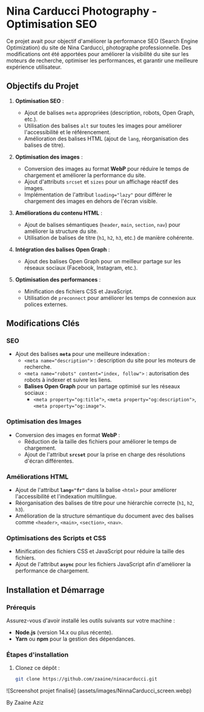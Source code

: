 # Nina Carducci Photography - Optimisation SEO

Ce projet avait pour objectif d'améliorer la performance SEO (Search Engine Optimization) du site de Nina Carducci, photographe professionnelle. Des modifications ont été apportées pour améliorer la visibilité du site sur les moteurs de recherche, optimiser les performances, et garantir une meilleure expérience utilisateur.

## Objectifs du Projet

1. **Optimisation SEO** :
   - Ajout de balises `meta` appropriées (description, robots, Open Graph, etc.).
   - Utilisation des balises `alt` sur toutes les images pour améliorer l'accessibilité et le référencement.
   - Amélioration des balises HTML (ajout de `lang`, réorganisation des balises de titre).
2. **Optimisation des images** :

   - Conversion des images au format **WebP** pour réduire le temps de chargement et améliorer la performance du site.
   - Ajout d'attributs `srcset` et `sizes` pour un affichage réactif des images.
   - Implémentation de l'attribut `loading="lazy"` pour différer le chargement des images en dehors de l'écran visible.

3. **Améliorations du contenu HTML** :
   - Ajout de balises sémantiques (`header`, `main`, `section`, `nav`) pour améliorer la structure du site.
   - Utilisation de balises de titre (`h1`, `h2`, `h3`, etc.) de manière cohérente.
4. **Intégration des balises Open Graph** :
   - Ajout des balises Open Graph pour un meilleur partage sur les réseaux sociaux (Facebook, Instagram, etc.).
5. **Optimisation des performances** :
   - Minification des fichiers CSS et JavaScript.
   - Utilisation de `preconnect` pour améliorer les temps de connexion aux polices externes.

## Modifications Clés

### SEO

- Ajout des balises **`meta`** pour une meilleure indexation :
  - `<meta name="description">` : description du site pour les moteurs de recherche.
  - `<meta name="robots" content="index, follow">` : autorisation des robots à indexer et suivre les liens.
  - **Balises Open Graph** pour un partage optimisé sur les réseaux sociaux :
    - `<meta property="og:title">`, `<meta property="og:description">`, `<meta property="og:image">`.

### Optimisation des Images

- Conversion des images en format **WebP** :
  - Réduction de la taille des fichiers pour améliorer le temps de chargement.
  - Ajout de l'attribut **`srcset`** pour la prise en charge des résolutions d'écran différentes.

### Améliorations HTML

- Ajout de l'attribut **`lang="fr"`** dans la balise `<html>` pour améliorer l'accessibilité et l'indexation multilingue.
- Réorganisation des balises de titre pour une hiérarchie correcte (`h1`, `h2`, `h3`).
- Amélioration de la structure sémantique du document avec des balises comme `<header>`, `<main>`, `<section>`, `<nav>`.

### Optimisations des Scripts et CSS

- Minification des fichiers CSS et JavaScript pour réduire la taille des fichiers.
- Ajout de l'attribut **`async`** pour les fichiers JavaScript afin d'améliorer la performance de chargement.

## Installation et Démarrage

### Prérequis

Assurez-vous d'avoir installé les outils suivants sur votre machine :

- **Node.js** (version 14.x ou plus récente).
- **Yarn** ou **npm** pour la gestion des dépendances.

### Étapes d'installation

1. Clonez ce dépôt :
   ```bash
   git clone https://github.com/zaaine/ninacarducci.git
   ```

![Screenshot projet finalisé] (assets/images/NinnaCarducci_screen.webp)

By Zaaine Aziz
